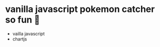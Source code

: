 # vanilla javascript pokemon catcher so fun 🐣
<ul>
  <li>vailla javascript</li>
  <li>chartjs</li>
</ul>
